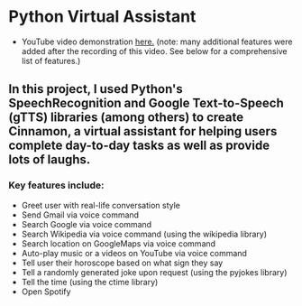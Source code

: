 # Python Virtual Assistant

* YouTube video demonstration [here.](https://www.youtube.com/watch?v=v_pjsi9nN60&feature=youtu.be) (note: many additional features were added after the recording of this video.  See below for a comprehensive list of features.)

## In this project, I used Python's SpeechRecognition and Google Text-to-Speech (gTTS) libraries (among others) to create Cinnamon, a virtual assistant for helping users complete day-to-day tasks as well as provide lots of laughs.

### Key features include:
- Greet user with real-life conversation style
- Send Gmail via voice command
- Search Google via voice command
- Search Wikipedia via voice command (using the wikipedia library)
- Search location on GoogleMaps via voice command
- Auto-play music or a videos on YouTube via voice command
- Tell user their horoscope based on what sign they say
- Tell a randomly generated joke upon request (using the pyjokes library)
- Tell the time (using the ctime library)
- Open Spotify

